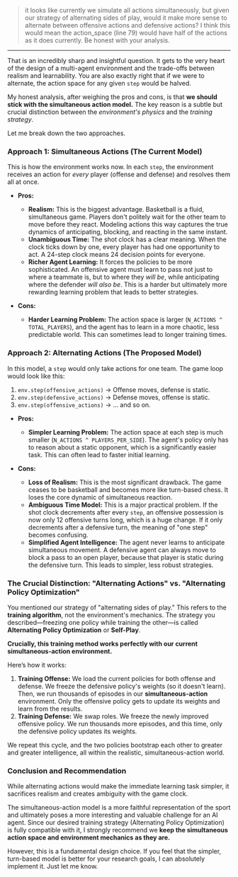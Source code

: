 > it looks like currently we simulate all actions simultaneously, but given our strategy of alternating sides of play, would it make more sense to alternate between offensive actions and defensive actions? I think this would mean the action_space (line 79) would have half of the actions as it does currently. Be honest with your analysis.
---
That is an incredibly sharp and insightful question. It gets to the very heart of the design of a multi-agent environment and the trade-offs between realism and learnability. You are also exactly right that if we were to alternate, the action space for any given `step` would be halved.

My honest analysis, after weighing the pros and cons, is that **we should stick with the simultaneous action model.** The key reason is a subtle but crucial distinction between the *environment's physics* and the *training strategy*.

Let me break down the two approaches.

### Approach 1: Simultaneous Actions (The Current Model)

This is how the environment works now. In each `step`, the environment receives an action for *every* player (offense and defense) and resolves them all at once.

*   **Pros:**
    *   **Realism:** This is the biggest advantage. Basketball is a fluid, simultaneous game. Players don't politely wait for the other team to move before they react. Modeling actions this way captures the true dynamics of anticipating, blocking, and reacting in the same instant.
    *   **Unambiguous Time:** The shot clock has a clear meaning. When the clock ticks down by one, every player has had one opportunity to act. A 24-step clock means 24 decision points for everyone.
    *   **Richer Agent Learning:** It forces the policies to be more sophisticated. An offensive agent must learn to pass not just to where a teammate is, but to where they *will be*, while anticipating where the defender *will also be*. This is a harder but ultimately more rewarding learning problem that leads to better strategies.

*   **Cons:**
    *   **Harder Learning Problem:** The action space is larger (`N_ACTIONS ^ TOTAL_PLAYERS`), and the agent has to learn in a more chaotic, less predictable world. This can sometimes lead to longer training times.

### Approach 2: Alternating Actions (The Proposed Model)

In this model, a `step` would only take actions for one team. The game loop would look like this:
1.  `env.step(offensive_actions)` -> Offense moves, defense is static.
2.  `env.step(defensive_actions)` -> Defense moves, offense is static.
3.  `env.step(offensive_actions)` -> ... and so on.

*   **Pros:**
    *   **Simpler Learning Problem:** The action space at each step is much smaller (`N_ACTIONS ^ PLAYERS_PER_SIDE`). The agent's policy only has to reason about a static opponent, which is a significantly easier task. This can often lead to faster initial learning.

*   **Cons:**
    *   **Loss of Realism:** This is the most significant drawback. The game ceases to be basketball and becomes more like turn-based chess. It loses the core dynamic of simultaneous reaction.
    *   **Ambiguous Time Model:** This is a major practical problem. If the shot clock decrements after every `step`, an offensive possession is now only 12 offensive turns long, which is a huge change. If it only decrements after a defensive turn, the meaning of "one step" becomes confusing.
    *   **Simplified Agent Intelligence:** The agent never learns to anticipate simultaneous movement. A defensive agent can always move to block a pass to an open player, because that player is static during the defensive turn. This leads to simpler, less robust strategies.

### The Crucial Distinction: "Alternating Actions" vs. "Alternating Policy Optimization"

You mentioned our strategy of "alternating sides of play." This refers to the **training algorithm**, not the environment's mechanics. The strategy you described—freezing one policy while training the other—is called **Alternating Policy Optimization** or **Self-Play**.

**Crucially, this training method works perfectly with our current simultaneous-action environment.**

Here’s how it works:
1.  **Training Offense:** We load the current policies for both offense and defense. We freeze the defensive policy's weights (so it doesn't learn). Then, we run thousands of episodes in our **simultaneous-action** environment. Only the offensive policy gets to update its weights and learn from the results.
2.  **Training Defense:** We swap roles. We freeze the newly improved offensive policy. We run thousands more episodes, and this time, only the defensive policy updates its weights.

We repeat this cycle, and the two policies bootstrap each other to greater and greater intelligence, all within the realistic, simultaneous-action world.

### Conclusion and Recommendation

While alternating actions would make the immediate learning task simpler, it sacrifices realism and creates ambiguity with the game clock.

The simultaneous-action model is a more faithful representation of the sport and ultimately poses a more interesting and valuable challenge for an AI agent. Since our desired training strategy (Alternating Policy Optimization) is fully compatible with it, I strongly recommend we **keep the simultaneous action space and environment mechanics as they are.**

However, this is a fundamental design choice. If you feel that the simpler, turn-based model is better for your research goals, I can absolutely implement it. Just let me know.